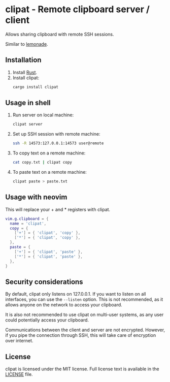 # clipat - Remote clipboard server / client

Allows sharing clipboard with remote SSH sessions.

Similar to [lemonade](https://github.com/lemonade-command/lemonade).

## Installation

1. Install [Rust](https://www.rust-lang.org/tools/install).
1. Install clipat:
   ```sh
   cargo install clipat
   ```

## Usage in shell

1. Run server on local machine:
   ```sh
   clipat server
   ```

1. Set up SSH session with remote machine:
   ```sh
   ssh -R 14573:127.0.0.1:14573 user@remote
   ```

1. To copy text on a remote machine:
   ```sh
   cat copy.txt | clipat copy
   ```

1. To paste text on a remote machine:
   ```sh
   clipat paste > paste.txt
   ```

## Usage with neovim

This will replace your + and * registers with clipat.

```lua
vim.g.clipboard = {
  name = 'clipat',
  copy = {
    ['+'] = { 'clipat', 'copy' },
    ['*'] = { 'clipat', 'copy' },
  },
  paste = {
    ['+'] = { 'clipat', 'paste' },
    ['*'] = { 'clipat', 'paste' },
  },
}
```

## Security considerations

By default, clipat only listens on 127.0.0.1. If you want to listen on all
interfaces, you can use the `--listen` option. This is not recommended, as it
allows anyone on the network to access your clipboard.

It is also not recommended to use clipat on multi-user systems, as any user
could potentially access your clipboard.

Communications between the client and server are not encrypted. However, if you
pipe the connection through SSH, this will take care of encryption over internet.


## License

clipat is licensed under the MIT license. Full license text is available in the
[LICENSE](LICENSE) file.
